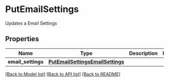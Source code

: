 # PutEmailSettings

Updates a Email Settings
## Properties
Name | Type | Description | Notes
------------ | ------------- | ------------- | -------------
**email_settings** | [**PutEmailSettingsEmailSettings**](PutEmailSettingsEmailSettings.md) |  | 

[[Back to Model list]](../README.md#documentation-for-models) [[Back to API list]](../README.md#documentation-for-api-endpoints) [[Back to README]](../README.md)


